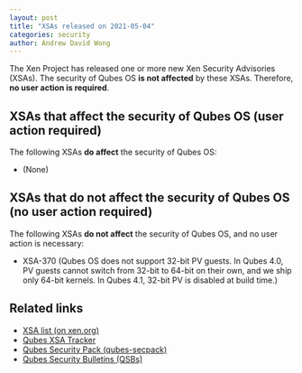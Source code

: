 ```yaml
---
layout: post
title: "XSAs released on 2021-05-04"
categories: security
author: Andrew David Wong
---
```


The Xen Project has released one or more new Xen Security Advisories (XSAs).
The security of Qubes OS **is not affected** by these XSAs.
Therefore, **no user action is required**.


XSAs that affect the security of Qubes OS (user action required)
----------------------------------------------------------------

The following XSAs **do affect** the security of Qubes OS:

 - (None)


XSAs that do not affect the security of Qubes OS (no user action required)
--------------------------------------------------------------------------

The following XSAs **do not affect** the security of Qubes OS, and no user action is necessary:

 - XSA-370 (Qubes OS does not support 32-bit PV guests. In Qubes 4.0, PV guests cannot switch from 32-bit to 64-bit on their own, and we ship only 64-bit kernels. In Qubes 4.1, 32-bit PV is disabled at build time.)


Related links
-------------

 - [XSA list (on xen.org)](https://xenbits.xen.org/xsa/)
 - [Qubes XSA Tracker](/security/xsa/)
 - [Qubes Security Pack (qubes-secpack)](/security/pack/)
 - [Qubes Security Bulletins (QSBs)](/security/bulletins/)

